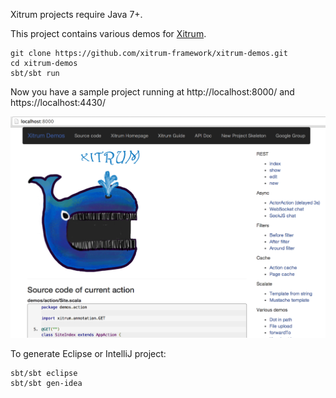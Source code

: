 Xitrum projects require Java 7+.

This project contains various demos for [Xitrum](http://xitrum-framework.github.io/).

```
git clone https://github.com/xitrum-framework/xitrum-demos.git
cd xitrum-demos
sbt/sbt run
```

Now you have a sample project running at http://localhost:8000/
and https://localhost:4430/

![ScreenShot](screenshot.png)

To generate Eclipse or IntelliJ project:

```
sbt/sbt eclipse
sbt/sbt gen-idea
```
